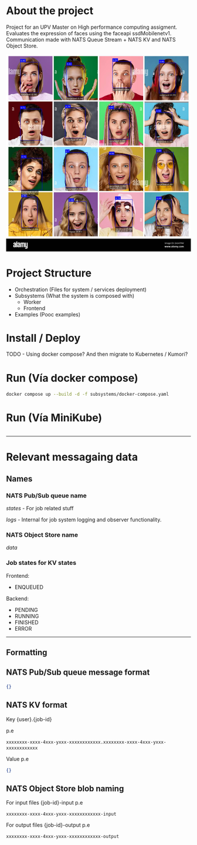 # About the project

Project for an UPV Master on High performance computing assigment.
Evaluates the expression of faces using the faceapi ssdMobilenetv1. Communication made with NATS Queue Stream + NATS KV and
NATS Object Store.

![img.png](img.png)

# Project Structure

- Orchestration (Files for system / services deployment)
- Subsystems (What the system is composed with)
    - Worker
    - Frontend
- Examples (Pooc examples)

# Install / Deploy

TODO - Using docker compose? And then migrate to Kubernetes / Kumori?

# Run (Vía docker compose)

```bash
docker compose up --build -d -f subsystems/docker-compose.yaml
```

# Run (Vía MiniKube)

```bash

```

---

# Relevant messagaing data

## Names

### NATS Pub/Sub queue name

*states* - For job related stuff

*logs* - Internal for job system logging and observer functionality.

### NATS Object Store name

*data*

### Job states for KV states

Frontend:

- ENQUEUED

Backend:

- PENDING
- RUNNING
- FINISHED
- ERROR

---

## Formatting

## NATS Pub/Sub queue message format

```json
{}
```

## NATS KV format

Key {user}.{job-id}

p.e

```
xxxxxxxx-xxxx-4xxx-yxxx-xxxxxxxxxxxx.xxxxxxxx-xxxx-4xxx-yxxx-xxxxxxxxxxxx
```

Value
p.e

```json
{}
```

## NATS Object Store blob naming

For input files {job-id}-input
p.e

```
xxxxxxxx-xxxx-4xxx-yxxx-xxxxxxxxxxxx-input
```

For output files {job-id}-output
p.e

```
xxxxxxxx-xxxx-4xxx-yxxx-xxxxxxxxxxxx-output
```
